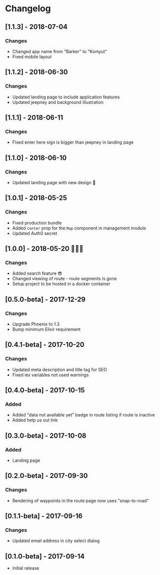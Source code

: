 # Changelog

## [1.1.3] - 2018-07-04
### Changes
- Changed app name from "Barker" to "Komyut"
- Fixed mobile layout

## [1.1.2] - 2018-06-30
### Changes
- Updated landing page to include application features
- Updated jeepney and background illustration

## [1.1.1] - 2018-06-11
### Changes
- Fixed enter here sign is bigger than jeepney in landing page

## [1.1.0] - 2018-06-10
### Changes
- Updated landing page with new design 🎨

## [1.0.1] - 2018-05-25
### Changes
- Fixed production bundle
- Added `center` prop for the `Map` component in management module
- Updated Auth0 secret

## [1.0.0] - 2018-05-20 🎉🎉🎉
### Changes
- Added search feature 😎
- Changed viewing of route - route segments is gone
- Setup project to be hosted in a docker container 

## [0.5.0-beta] - 2017-12-29
### Changes
- Upgrade Phoenix to 1.3
- Bump minimum Elixir requirement

## [0.4.1-beta] - 2017-10-20
### Changes
- Updated meta description and title tag for SEO
- Fixed iex variables not used warnings

## [0.4.0-beta] - 2017-10-15
### Added
- Added "data not available yet" badge in route listing if route is inactive
- Added help us out link

## [0.3.0-beta] - 2017-10-08
### Added
- Landing page

## [0.2.0-beta] - 2017-09-30
### Changes
- Rendering of waypoints in the route page now uses "snap-to-road"

## [0.1.1-beta] - 2017-09-16
### Changes
- Updated email address in city select dialog

## [0.1.0-beta] - 2017-09-14
- Initial release